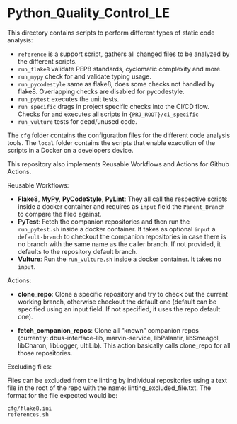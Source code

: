 # Python_Quality_Control_LE

This directory contains scripts to perform different types of static code analysis:

* `reference` is a support script, gathers all changed files to be analyzed by the different scripts.
* `run_flake8` validate PEP8 standards, cyclomatic complexity and more.
* `run_mypy` check for and validate typing usage.
* `run_pycodestyle` same as flake8, does some checks not handled by flake8. Overlapping checks are disabled for pycodestyle.
* `run_pytest` executes the unit tests.
* `run_specific` drags in project specific checks into the CI/CD flow. Checks for and executes all scripts in `{PRJ_ROOT}/ci_specific`
* `run_vulture` tests for dead/unused code.

The `cfg` folder contains the configuration files for the different code analysis tools.
The `local` folder contains the scripts that enable execution of the scripts in a Docker on a developers device.

This repository also implements Reusable Workflows and Actions for Github Actions.

Reusable Workflows:

* **Flake8**, **MyPy**, **PyCodeStyle**, **PyLint**: They all call the respective scripts inside a docker container and requires as `input` field the `Parent_Branch` to compare the filed against.
* **PyTest**: Fetch the companion repositories and then run the `run_pytest.sh` inside a docker container. It takes as optional `input` a `default-branch` to checkout the companion repositories in case there is no branch with the same name as the
caller branch. If not provided, it defaults to the repository default branch.
* **Vulture**: Run the `run_vulture.sh` inside a docker container. It takes no `input`.

Actions:

* **clone_repo**: Clone a specific repository and try to check out the current working branch, otherwise checkout the default one (default can be specified using an input field. If not specified, it uses the repo default one).

* **fetch_companion_repos**: Clone all “known” companion repos (currently: dbus-interface-lib, marvin-service, libPalantir, libSmeagol, libCharon, libLogger, ultiLib). This action basically calls clone_repo for all those repositories.

Excluding files:

Files can be excluded from the linting by individual repositories using a text file in the root of the repo with the name: linting_excluded_file.txt.
The format for the file expected would be:

```filesystem
cfg/flake8.ini
references.sh
```
